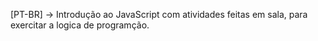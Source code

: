 [PT-BR] -> Introdução ao JavaScript com atividades feitas em sala, para exercitar a logica de programção.
